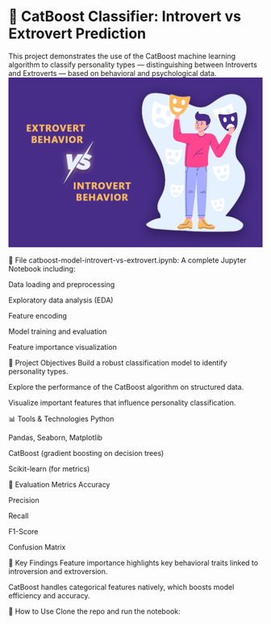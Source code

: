 # 🧠 CatBoost Classifier: Introvert vs Extrovert Prediction
This project demonstrates the use of the CatBoost machine learning algorithm to classify personality types — distinguishing between Introverts and Extroverts — based on behavioral and psychological data.
![Introvert vs Extrovert](https://raw.githubusercontent.com/ABUALHUSSEIN/introverts-extroverts-competition-Kaggle/refs/heads/main/dataanalystanwa.png)

📁 File
catboost-model-introvert-vs-extrovert.ipynb: A complete Jupyter Notebook including:

Data loading and preprocessing

Exploratory data analysis (EDA)

Feature encoding

Model training and evaluation

Feature importance visualization


🚀 Project Objectives
Build a robust classification model to identify personality types.

Explore the performance of the CatBoost algorithm on structured data.

Visualize important features that influence personality classification.

📊 Tools & Technologies
Python

Pandas, Seaborn, Matplotlib

CatBoost (gradient boosting on decision trees)

Scikit-learn (for metrics)

🧪 Evaluation Metrics
Accuracy

Precision

Recall

F1-Score

Confusion Matrix

📌 Key Findings
Feature importance highlights key behavioral traits linked to introversion and extroversion.

CatBoost handles categorical features natively, which boosts model efficiency and accuracy.



🔧 How to Use
Clone the repo and run the notebook:














